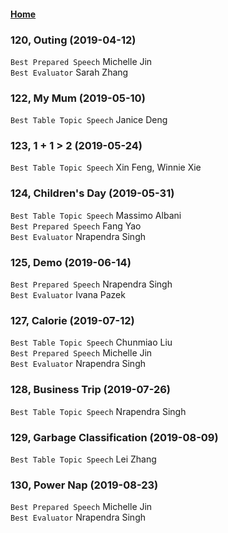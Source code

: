 
#### [Home](https://eshtmc.github.io/)    

### 120, Outing (2019-04-12)
`Best Prepared Speech` Michelle Jin   
`Best Evaluator` Sarah Zhang   

### 122, My Mum (2019-05-10)
`Best Table Topic Speech` Janice Deng   

### 123, 1 + 1 > 2 (2019-05-24)   
`Best Table Topic Speech` Xin Feng, Winnie Xie  

### 124, Children's Day (2019-05-31)   
`Best Table Topic Speech` Massimo Albani   
`Best Prepared Speech` Fang Yao   
`Best Evaluator` Nrapendra Singh   

### 125, Demo (2019-06-14)
`Best Prepared Speech` Nrapendra Singh   
`Best Evaluator` Ivana Pazek   

### 127, Calorie (2019-07-12)   
`Best Table Topic Speech` Chunmiao Liu      
`Best Prepared Speech` Michelle Jin   
`Best Evaluator` Nrapendra Singh   

### 128, Business Trip (2019-07-26)   
`Best Table Topic Speech` Nrapendra Singh      
  
### 129, Garbage Classification (2019-08-09)   
`Best Table Topic Speech` Lei Zhang 

### 130, Power Nap (2019-08-23)   
`Best Prepared Speech` Michelle Jin   
`Best Evaluator` Nrapendra Singh  

